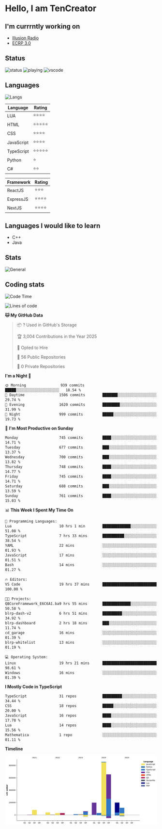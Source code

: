 # Hello, I am TenCreator

## I'm currrntly working on
- [Illusion Radio](https://illusionradio.co.uk/)
- [ECRP 3.0](http://github.com/Emerald-Coast-Roleplay/)

## Status
![status](https://api.statusbadges.me/badge/status/518334475038359555?simple=true&style=for-the-badge)
![playing](https://api.statusbadges.me/badge/playing/518334475038359555?style=for-the-badge)
![vscode](https://api.statusbadges.me/badge/vscode/518334475038359555?style=for-the-badge)

## Languages
![Langs](https://github-readme-stats.vercel.app/api/top-langs/?username=tencreator&layout=compact&theme=radical)


|Language|Rating|
|--------|------|
|LUA|⭐️⭐️⭐️⭐️|
|HTML|⭐️⭐️⭐️⭐️⭐️|
|CSS|⭐️⭐️⭐️⭐️|
|JavaScript|⭐️⭐️⭐️⭐️|
|TypeScript|⭐️⭐️⭐️⭐️⭐️|
|Python|⭐️|
|C#|⭐️⭐️ |

|Framework|Rating|
|--------|------|
|ReactJS|⭐️⭐️⭐|
|ExpressJS|⭐️⭐️⭐️⭐️|
|NextJS|⭐️⭐️⭐⭐️|

## Languages I would like to learn
- C++
- Java

## Stats
![General](https://github-readme-stats.vercel.app/api?username=tencreator&show_icons=true&theme=radical)

## Coding stats

<!--START_SECTION:waka-->
![Code Time](http://img.shields.io/badge/Code%20Time-592%20hrs%2036%20mins-blue)

![Lines of code](https://img.shields.io/badge/From%20Hello%20World%20I%27ve%20Written-2.3%20million%20lines%20of%20code-blue)

**🐱 My GitHub Data** 

> 📦 ? Used in GitHub's Storage 
 > 
> 🏆 3,004 Contributions in the Year 2025
 > 
> 💼 Opted to Hire
 > 
> 📜 56 Public Repositories 
 > 
> 🔑 0 Private Repositories 
 > 
**I'm a Night 🦉** 

```text
🌞 Morning                939 commits         █████░░░░░░░░░░░░░░░░░░░░   18.54 % 
🌆 Daytime                1506 commits        ███████░░░░░░░░░░░░░░░░░░   29.74 % 
🌃 Evening                1620 commits        ████████░░░░░░░░░░░░░░░░░   31.99 % 
🌙 Night                  999 commits         █████░░░░░░░░░░░░░░░░░░░░   19.73 % 
```
📅 **I'm Most Productive on Sunday** 

```text
Monday                   745 commits         ████░░░░░░░░░░░░░░░░░░░░░   14.71 % 
Tuesday                  677 commits         ███░░░░░░░░░░░░░░░░░░░░░░   13.37 % 
Wednesday                700 commits         ███░░░░░░░░░░░░░░░░░░░░░░   13.82 % 
Thursday                 748 commits         ████░░░░░░░░░░░░░░░░░░░░░   14.77 % 
Friday                   745 commits         ████░░░░░░░░░░░░░░░░░░░░░   14.71 % 
Saturday                 688 commits         ███░░░░░░░░░░░░░░░░░░░░░░   13.59 % 
Sunday                   761 commits         ████░░░░░░░░░░░░░░░░░░░░░   15.03 % 
```


📊 **This Week I Spent My Time On** 

```text
💬 Programming Languages: 
Lua                      10 hrs 1 min        █████████████░░░░░░░░░░░░   51.08 % 
TypeScript               7 hrs 33 mins       ██████████░░░░░░░░░░░░░░░   38.54 % 
YAML                     22 mins             ░░░░░░░░░░░░░░░░░░░░░░░░░   01.93 % 
JavaScript               17 mins             ░░░░░░░░░░░░░░░░░░░░░░░░░   01.51 % 
Bash                     14 mins             ░░░░░░░░░░░░░░░░░░░░░░░░░   01.27 % 

🔥 Editors: 
VS Code                  19 hrs 37 mins      █████████████████████████   100.00 % 

🐱‍💻 Projects: 
QBCoreFramework_E6C6A1.ba9 hrs 55 mins       █████████████░░░░░░░░░░░░   50.58 % 
blrp-dash-v2             6 hrs 51 mins       █████████░░░░░░░░░░░░░░░░   34.92 % 
blrp-dashboard           2 hrs 18 mins       ███░░░░░░░░░░░░░░░░░░░░░░   11.74 % 
cd_garage                16 mins             ░░░░░░░░░░░░░░░░░░░░░░░░░   01.39 % 
blrp-whitelist           13 mins             ░░░░░░░░░░░░░░░░░░░░░░░░░   01.19 % 

💻 Operating System: 
Linux                    19 hrs 21 mins      █████████████████████████   98.61 % 
Windows                  16 mins             ░░░░░░░░░░░░░░░░░░░░░░░░░   01.39 % 
```

**I Mostly Code in TypeScript** 

```text
TypeScript               31 repos            █████████░░░░░░░░░░░░░░░░   34.44 % 
CSS                      18 repos            █████░░░░░░░░░░░░░░░░░░░░   20.00 % 
JavaScript               16 repos            ████░░░░░░░░░░░░░░░░░░░░░   17.78 % 
Lua                      14 repos            ████░░░░░░░░░░░░░░░░░░░░░   15.56 % 
Mathematica              1 repo              ░░░░░░░░░░░░░░░░░░░░░░░░░   01.11 % 
```



**Timeline**

![Lines of Code chart](https://raw.githubusercontent.com/tencreator/tencreator/main/assets/bar_graph.png)


<!--END_SECTION:waka-->
